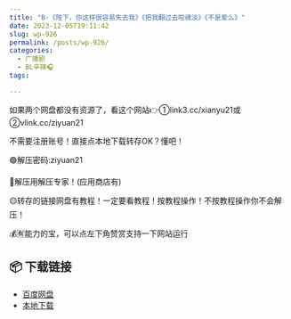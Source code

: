 ```yaml
---
title: "B-《陛下，你这样很容易失去我》《把我翻过去啦魂淡》《不是爱么》"
date: 2023-12-05T19:11:42
slug: wp-926
permalink: /posts/wp-926/
categories:
  - 广播剧
  - BL辛辣🎧
tags:

---
```


如果两个网盘都没有资源了，看这个网站👉①link3.cc/xianyu21或②vlink.cc/ziyuan21

不需要注册账号！直接点本地下载转存OK？懂吧！

🟢解压密码:ziyuan21

🔵解压用解压专家！(应用商店有)

🟡转存的链接网盘有教程！一定要看教程！按教程操作！不按教程操作你不会解压！

💰🈶能力的宝，可以点左下角赞赏支持一下网站运行

## 📦 下载链接
- [百度网盘](https://blziyuan21.com/pay-download/926?key=9dbc0d3ae0&down_id=0)
- [本地下载](https://blziyuan21.com/pay-download/926?key=9dbc0d3ae0&down_id=1)

